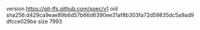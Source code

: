 version https://git-lfs.github.com/spec/v1
oid sha256:d429ca9eae89b6d57b66d6390ee31af8b303fa72d59835dc5a9ad9dfcce029be
size 7993
